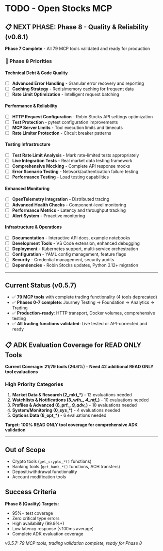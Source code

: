 # TODO - Open Stocks MCP

## **📋 NEXT PHASE: Phase 8 - Quality & Reliability (v0.6.1)**

**Phase 7 Complete** - All 79 MCP tools validated and ready for production

### **🚀 Phase 8 Priorities**

#### Technical Debt & Code Quality
- [ ] **Advanced Error Handling** - Granular error recovery and reporting
- [ ] **Caching Strategy** - Redis/memory caching for frequent data
- [ ] **Rate Limit Optimization** - Intelligent request batching

#### Performance & Reliability
- [ ] **HTTP Request Configuration** - Robin Stocks API settings optimization
- [ ] **Test Protection** - pytest configuration improvements
- [ ] **MCP Server Limits** - Tool execution limits and timeouts
- [ ] **Rate Limiter Protection** - Circuit breaker patterns

#### Testing Infrastructure
- [ ] **Test Rate Limit Analysis** - Mark rate-limited tests appropriately
- [ ] **Live Integration Tests** - Real market data testing framework
- [ ] **Comprehensive Mocking** - Complete API response mocks
- [ ] **Error Scenario Testing** - Network/authentication failure testing
- [ ] **Performance Testing** - Load testing capabilities

#### Enhanced Monitoring
- [ ] **OpenTelemetry Integration** - Distributed tracing
- [ ] **Advanced Health Checks** - Component-level monitoring
- [ ] **Performance Metrics** - Latency and throughput tracking
- [ ] **Alert System** - Proactive monitoring

#### Infrastructure & Operations
- [ ] **Documentation** - Interactive API docs, example notebooks
- [ ] **Development Tools** - VS Code extension, enhanced debugging
- [ ] **Deployment** - Kubernetes support, multi-service orchestration
- [ ] **Configuration** - YAML config management, feature flags
- [ ] **Security** - Credential management, security audits
- [ ] **Dependencies** - Robin Stocks updates, Python 3.12+ migration

---

## Current Status (v0.5.7)  
- ✅ **79 MCP tools** with complete trading functionality (4 tools deprecated)
- ✅ **Phases 0-7 complete**: Journey Testing → Foundation → Analytics → Trading
- ✅ **Production-ready**: HTTP transport, Docker volumes, comprehensive testing
- ✅ **All trading functions validated**: Live tested or API-corrected and ready

## **📋 ADK Evaluation Coverage for READ ONLY Tools**

**Current Coverage: 21/79 tools (26.6%)** - **Need 42 additional READ ONLY tool evaluations**

### High Priority Categories
1. **Market Data & Research (2_mkt_*)** - 12 evaluations needed  
2. **Watchlists & Notifications (3_wth_*, 4_ntf_*)** - 10 evaluations needed
3. **Profiles & Advanced (6_prf_*, 9_adv_*)** - 10 evaluations needed
4. **System/Monitoring (0_sys_*)** - 4 evaluations needed
5. **Options Data (8_opt_*)** - 6 evaluations needed

**Target: 100% READ ONLY tool coverage for comprehensive ADK validation**

---

## Out of Scope
- Crypto tools (`get_crypto_*()` functions)
- Banking tools (`get_bank_*()` functions, ACH transfers)
- Deposit/withdrawal functionality
- Account modification tools

## Success Criteria

**Phase 8 (Quality) Targets:**
- 95%+ test coverage
- Zero critical type errors  
- High availability (99.9%+)
- Low latency response (<100ms average)
- Complete ADK evaluation coverage

*v0.5.7: 79 MCP tools, trading validation complete, ready for Phase 8*